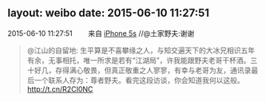 layout: weibo
date: 2015-06-10 11:27:51
---
<meta name="referrer" content="no-referrer" />

2015-06-10 11:27:51  &nbsp;&nbsp;&nbsp;&nbsp;&nbsp;&nbsp; 来自 <a href="sinaweibo://customweibosource" rel="nofollow">iPhone 5s</a>
 //@土家野夫:谢谢
>  @江山的自留地: 生平算是不喜攀缘之人，与知交遍天下的大冰兄相识五年有余，无事相托，唯一所求是若有“江湖局”，许我能跟野夫老哥干杯酒。三十好几，存得满心敬畏，但真正敬重之人寥寥，有幸与老哥为友，通讯录最后一个联系人存为：尊者野夫。看完这段访谈，你会知道我何以这般。http://t.cn/R2CI0NC ​​​
